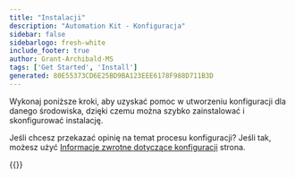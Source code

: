 ```yaml
---
title: "Instalacji"
description: "Automation Kit - Konfiguracja"
sidebar: false
sidebarlogo: fresh-white
include_footer: true
author: Grant-Archibald-MS
tags: ['Get Started', 'Install']
generated: 80E55373CD6E25BD9BA123EEE6178F988D711B3D
---
```


Wykonaj poniższe kroki, aby uzyskać pomoc w utworzeniu konfiguracji dla danego środowiska, dzięki czemu można szybko zainstalować i skonfigurować instalację.

Jeśli chcesz przekazać opinię na temat procesu konfiguracji? Jeśli tak, możesz użyć [Informacje zwrotne dotyczące konfiguracji](/pl/get-started/setup-feedback) strona.

{{<questions name="/content/pl/get-started/setup.json" completed="Dziękujemy za wykonanie kroków konfiguracji" showNavigationButtons=true locale="pl">}}
